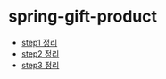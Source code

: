 # spring-gift-product

- [step1 정리](docs/step-1.md)
- [step2 정리](docs/step-2.md)
- [step3 정리](docs/step-3.md)
